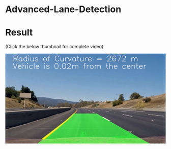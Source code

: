 # Advanced-Lane-Detection

# Result 
(Click the below thumbnail for complete video)

[![RESULT](Thumbnail.png)](https://youtu.be/lEwCjSDabyE)

